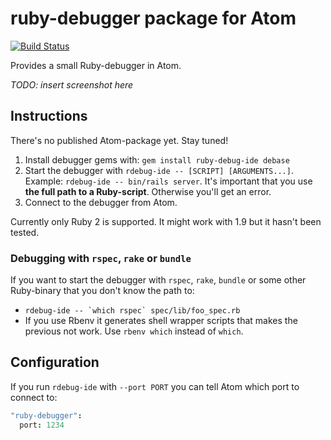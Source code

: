 # ruby-debugger package for Atom

[![Build Status](https://travis-ci.org/johanlunds/atom-ruby-debugger.svg?branch=master)](https://travis-ci.org/johanlunds/atom-ruby-debugger)

Provides a small Ruby-debugger in Atom.

*TODO: insert screenshot here*

## Instructions

There's no published Atom-package yet. Stay tuned!

1. Install debugger gems with: `gem install ruby-debug-ide debase`
2. Start the debugger with `rdebug-ide -- [SCRIPT] [ARGUMENTS...]`.
   Example: `rdebug-ide -- bin/rails server`.
   It's important that you use **the full path to a Ruby-script**. Otherwise you'll get an error.
3. Connect to the debugger from Atom.

Currently only Ruby 2 is supported. It might work with 1.9 but it hasn't been tested.

### Debugging with `rspec`, `rake` or `bundle`

If you want to start the debugger with `rspec`, `rake`, `bundle` or some other Ruby-binary that you don't know the path to:

* ``rdebug-ide -- `which rspec` spec/lib/foo_spec.rb``
* If you use Rbenv it generates shell wrapper scripts that makes the previous not work. Use `rbenv which` instead of `which`.

## Configuration

If you run `rdebug-ide` with `--port PORT` you can tell Atom which port to connect to:

```coffee
"ruby-debugger":
  port: 1234
```
